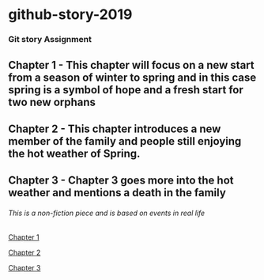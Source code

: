 # github-story-2019

### Git story Assignment 

## Chapter 1 - This chapter will focus on a new start from a season of winter to spring and in this case spring is a symbol of hope and a fresh start for two new orphans

## Chapter 2 - This chapter introduces a new member of the family and people still enjoying the hot weather of Spring.

## Chapter 3 - Chapter 3 goes more into the hot weather and mentions a death in the family

###### This is a non-fiction piece and is based on events in real life

[Chapter 1](chapter1.html) 

[Chapter 2](chapter2.html)

[Chapter 3](chapter3.html)